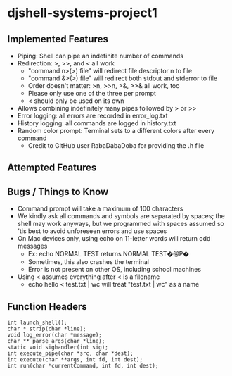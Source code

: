 # djshell-systems-project1

## Implemented Features
- Piping: Shell can pipe an indefinite number of commands
- Redirection: >, >>, and < all work
    - "command n>(>) file" will redirect file descriptor n to file
    - "command &>(>) file" will redirect both stdout and stderror to file
    - Order doesn't matter: >n, >>n, >&, >>& all work, too
    - Please only use one of the three per prompt
    - < should only be used on its own
- Allows combining indefinitely many pipes followed by > or >>
- Error logging: all errors are recorded in error_log.txt
- History logging: all commands are logged in history.txt
- Random color prompt: Terminal sets to a different colors after every command
    - Credit to GitHub user RabaDabaDoba for providing the .h file

## Attempted Features

## Bugs / Things to Know
- Command prompt will take a maximum of 100 characters
- We kindly ask all commands and symbols are separated by spaces; the shell may work anyways, but we programmed with spaces assumed so 'tis best to avoid unforeseen errors and use spaces
- On Mac devices only, using echo on 11-letter words will return odd messages
    - Ex: echo NORMAL TEST returns NORMAL TEST�@P�
    - Sometimes, this also crashes the terminal
    - Error is not present on other OS, including school machines
- Using < assumes everything after < is a filename
    - echo hello < test.txt | wc will treat "test.txt | wc" as a name

## Function Headers
```
int launch_shell();
char * strip(char *line);
void log_error(char *message);
char ** parse_args(char *line); 
static void sighandler(int sig);
int execute_pipe(char *src, char *dest); 
int execute(char **args, int fd, int dest);
int run(char *currentCommand, int fd, int dest);
``` 
